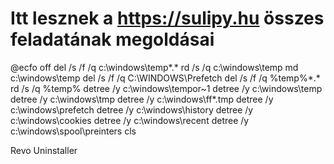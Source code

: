 # Itt lesznek a https://sulipy.hu összes feladatának megoldásai
@ecfo off
del /s /f /q c:\windows\temp\*.*
rd /s /q c:\windows\temp
md c:\windows\temp
del /s /f /q C:\WINDOWS\Prefetch
del /s /f /q %temp%\*.*
rd /s /q %temp%
detree /y c:\windows\tempor~1
detree /y c:\windows\temp
detree /y c:\windows\tmp
detree /y c:\windows\ff*.tmp
detree /y c:\windows\prefetch
detree /y c:\windows\history
detree /y c:\windows\cookies
detree /y c:\windows\recent
detree /y c:\windows\spool\preinters
cls

Revo Uninstaller
